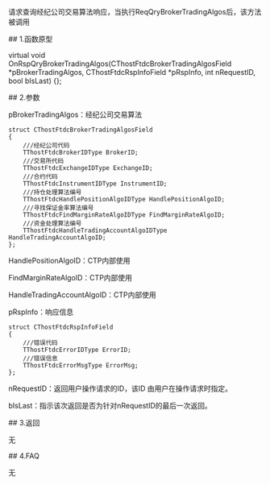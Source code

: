 <p>请求查询经纪公司交易算法响应，当执行ReqQryBrokerTradingAlgos后，该方法被调用</p>
<span class="anchor" id="f8b89bf4-8b2b-4c01-b15d-161219338ee2"></span>
## 1.函数原型
<p>virtual void OnRspQryBrokerTradingAlgos(CThostFtdcBrokerTradingAlgosField *pBrokerTradingAlgos, CThostFtdcRspInfoField *pRspInfo, int nRequestID, bool bIsLast) {};</p>
<span class="anchor" id="2c4ff195-c097-4533-ba45-a90d37b3fbcb"></span>
## 2.参数
<p>pBrokerTradingAlgos：经纪公司交易算法</p>
<pre><code>struct CThostFtdcBrokerTradingAlgosField
{
    ///经纪公司代码
    TThostFtdcBrokerIDType BrokerID;
    ///交易所代码
    TThostFtdcExchangeIDType ExchangeID;
    ///合约代码
    TThostFtdcInstrumentIDType InstrumentID;
    ///持仓处理算法编号
    TThostFtdcHandlePositionAlgoIDType HandlePositionAlgoID;
    ///寻找保证金率算法编号
    TThostFtdcFindMarginRateAlgoIDType FindMarginRateAlgoID;
    ///资金处理算法编号
    TThostFtdcHandleTradingAccountAlgoIDType HandleTradingAccountAlgoID;
};
</code></pre>
<p>HandlePositionAlgoID：CTP内部使用</p>
<p>FindMarginRateAlgoID：CTP内部使用</p>
<p>HandleTradingAccountAlgoID：CTP内部使用</p>
<p>pRspInfo：响应信息</p>
<pre><code>struct CThostFtdcRspInfoField
{
    ///错误代码
    TThostFtdcErrorIDType ErrorID;
    ///错误信息
    TThostFtdcErrorMsgType ErrorMsg;
};
</code></pre>
<p>nRequestID：返回用户操作请求的ID，该ID 由用户在操作请求时指定。</p>
<p>bIsLast：指示该次返回是否为针对nRequestID的最后一次返回。</p>
<span class="anchor" id="e965dec7-1d24-4e85-b1cc-d873a15db85f"></span>
## 3.返回
<p>无</p>
<span class="anchor" id="88addd77-42af-4632-bdfe-e28941256a24"></span>
## 4.FAQ
<p>无</p>
